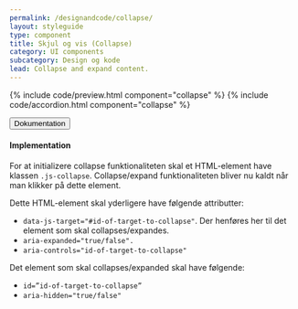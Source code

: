 ```yaml
---
permalink: /designandcode/collapse/
layout: styleguide
type: component
title: Skjul og vis (Collapse)
category: UI components
subcategory: Design og kode
lead: Collapse and expand content.
---
```


{% include code/preview.html component="collapse" %}
{% include code/accordion.html component="collapse" %}
<div class="accordion-bordered">
  <button class="button-unstyled accordion-button"
      aria-expanded="true" aria-controls="label-docs">
    Dokumentation
  </button>
  <div id="label-docs" aria-hidden="false" class="accordion-content">
    <h4>Implementation</h4>
    <p>For at initializere collapse funktionaliteten skal et HTML-element have klassen <code>.js-collapse</code>. Collapse/expand funktionaliteten bliver nu kaldt når man klikker på dette element.</p>
    <p>Dette HTML-element skal yderligere have følgende attributter:</p>
    <ul>
      <li><code>data-js-target="#id-of-target-to-collapse"</code>. Der henføres her til det element som skal collapses/expandes. </li>
      <li><code>aria-expanded="true/false". </code></li>
      <li><code>aria-controls="id-of-target-to-collapse" </code></li>
    </ul>
    <p>Det element som skal collapses/expanded skal have følgende:</p>
    <ul>
      <li><code>id=”id-of-target-to-collapse”</code></li>
      <li><code>aria-hidden="true/false"</code></li>
    </ul>
  </div>
</div>
